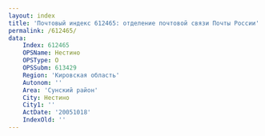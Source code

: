 ```yaml
---
layout: index
title: 'Почтовый индекс 612465: отделение почтовой связи Почты России'
permalink: /612465/
data:
    Index: 612465
    OPSName: Нестино
    OPSType: О
    OPSSubm: 613429
    Region: 'Кировская область'
    Autonom: ''
    Area: 'Сунский район'
    City: Нестино
    City1: ''
    ActDate: '20051018'
    IndexOld: ''
---
```


